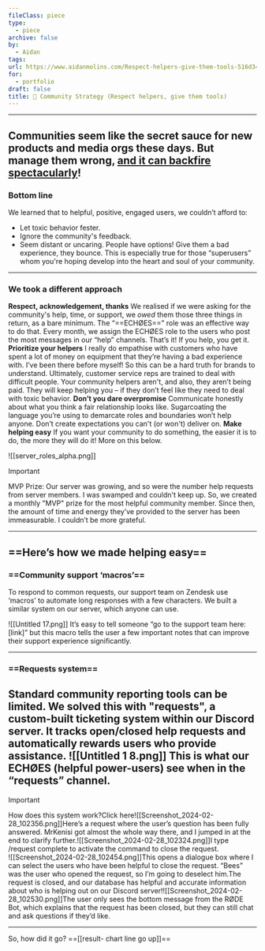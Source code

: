 ```yaml
---
fileClass: piece
type:
  - piece
archive: false
by:
  - Aidan
tags: 
url: https://www.aidanmolins.com/Respect-helpers-give-them-tools-516d346728db42dc8df5729d128df2db
for:
  - portfolio
draft: false
title: 💜 Community Strategy (Respect helpers, give them tools)
---
```


---
  
Communities seem like the secret sauce for new products and media orgs these days. But manage them wrong, [and it can backfire spectacularly](https://www.theverge.com/23873852/unity-new-pricing-model-news-updates)!
---
  
### Bottom line
We learned that to helpful, positive, engaged users, we couldn’t afford to:
- Let toxic behavior fester.
- Ignore the community's feedback.
- Seem distant or uncaring.
People have options! Give them a bad experience, they bounce. This is especially true for those “superusers” whom you're hoping develop into the heart and soul of your community.
---
  
### We took a different approach
**Respect, acknowledgement, thanks**
We realised if we were asking for the community's help, time, or support, we _owed_ them those three things in return, as a bare minimum.
The “==ECHØES==” role was an effective way to do that. Every month, we assign the ECHØES role to the users who post the most messages in our “help” channels. That’s it! If you help, you get it.
**Prioritize your helpers**
I really do empathise with customers who have spent a lot of money on equipment that they’re having a bad experience with. I’ve been there before myself! So this can be a hard truth for brands to understand.
Ultimately, customer service reps are trained to deal with difficult people. Your community helpers aren't, and also, they aren’t being paid. They will keep helping you – if they don’t feel like they need to deal with toxic behavior.
**Don’t you dare overpromise**
Communicate honestly about what you think a fair relationship looks like. Sugarcoating the language you’re using to demarcate roles and boundaries won’t help anyone. Don’t create expectations you can't (or won't) deliver on.
**Make helping easy**
If you want your community to do something, the easier it is to do, the more they will do it! More on this below.
  
![[server_roles_alpha.png]]
  

> [!important]  
> MVP Prize: Our server was growing, and so were the number help requests from server members. I was swamped and couldn't keep up. So, we created a monthly "MVP" prize for the most helpful community member. Since then, the amount of time and energy they’ve provided to the server has been immeasurable. I couldn’t be more grateful.  
---
## ==Here’s how we made helping easy==
### ==Community support ‘macros’==
To respond to common requests, our support team on Zendesk use ‘macros’ to automate long responses with a few characters. We built a similar system on our server, which anyone can use.
  
![[Untitled 17.png]]
It’s easy to tell someone “go to the support team here: [link]” but this macro tells the user a few important notes that can improve their support experience significantly.
  
---
  
### ==Requests system==
Standard community reporting tools can be limited. We solved this with "requests", a custom-built ticketing system within our Discord server. It tracks open/closed help requests and automatically rewards users who provide assistance.
![[Untitled 1 8.png]]
This is what our ECHØES (helpful power-users) see when in the “requests” channel.
---
  

> [!important]  
> How does this system work?Click here![[Screenshot_2024-02-28_102356.png]]Here’s a request where the user’s question has been fully answered. MrKenisi got almost the whole way there, and I jumped in at the end to clarify further.![[Screenshot_2024-02-28_102324.png]]I type /request complete to activate the command to close the request.  
![[Screenshot_2024-02-28_102454.png]]This opens a dialogue box where I can select the users who have been helpful to close the request. “Bees” was the user who opened the request, so I’m going to deselect him.The request is closed, and our database has helpful and accurate information about who is helping out on our Discord server!![[Screenshot_2024-02-28_102530.png]]The user only sees the bottom message from the RØDE Bot, which explains that the request has been closed, but they can still chat and ask questions if they’d like.  

---
So, how did it go? ==[[result- chart line go up]]==